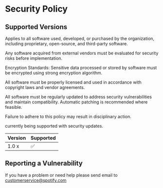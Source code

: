 # Security Policy

## Supported Versions

Applies to all software used, developed, or purchased by the organization, including proprietary, open-source, and third-party software.

Any software acquired from external vendors must be evaluated for security risks before implementation.

Encryption Standards: Sensitive data processed or stored by software must be encrypted using strong encryption algorithm.

All software must be properly licensed and used in accordance with copyright laws and vendor agreements.

All software must be regularly updated to address security vulnerabilities and maintain compatibility. Automatic patching is recommended where feasible.

Failure to adhere to this policy may result in disciplinary action.

currently being supported with security updates.

| Version | Supported          |
| ------- | ------------------ |
| 1.0 x  | :white_check_mark: |

## Reporting a Vulnerability

If you have a problem or need help please send email to customerservice@spotify.com

